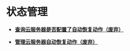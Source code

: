 # 状态管理<a name="ZH-CN_TOPIC_0000001266524365"></a>

-   **[查询云服务器是否配置了自动恢复动作（废弃）](查询云服务器是否配置了自动恢复动作（废弃）.md)**  

-   **[管理云服务器自动恢复动作（废弃）](管理云服务器自动恢复动作（废弃）.md)**  



